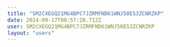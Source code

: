 ```yaml
---
title: "SM2CXEGQ21MG4BPC7JZRMFND61WNJ50ES3ZCNRZKP"
date: 2024-09-17T08:57:28.712Z
user: SM2CXEGQ21MG4BPC7JZRMFND61WNJ50ES3ZCNRZKP
layout: "users"
---
```

    